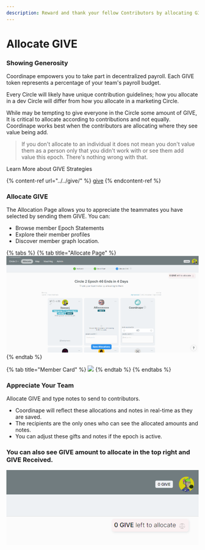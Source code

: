 ```yaml
---
description: Reward and thank your fellow Contributors by allocating GIVE
---
```


# Allocate GIVE

### Showing Generosity

Coordinape empowers you to take part in decentralized payroll. Each GIVE token represents a percentage of your team's payroll budget.

Every Circle will likely have unique contribution guidelines; how you allocate in a dev Circle will differ from how you allocate in a marketing Circle.

While may be tempting to give everyone in the Circle some amount of GIVE, It is critical to allocate according to contributions and not equally. Coordinape works best when the contributors are allocating where they see value being add.

> If you don't allocate to an individual it does not mean you don't value them as a person only that you didn't work with or see them add value this epoch. There's nothing wrong with that.

Learn More about GIVE Strategies

{% content-ref url="../../give/" %}
[give](../../give/)
{% endcontent-ref %}

### Allocate GIVE

The Allocation Page allows you to appreciate the teammates you have selected by sending them GIVE. You can:

* Browse member Epoch Statements
* Explore their member profiles
* Discover member graph location.

{% tabs %}
{% tab title="Allocate Page" %}
![](<../../../.gitbook/assets/image (2) (1).png>)
{% endtab %}

{% tab title="Member Card" %}
![](../../../.gitbook/assets/How\_to\_Coordinape15.jpg)
{% endtab %}
{% endtabs %}

### Appreciate Your Team

Allocate GIVE and type notes to send to contributors.

* Coordinape will reflect these allocations and notes in real-time as they are saved.
* The recipients are the only ones who can see the allocated amounts and notes.
* You can adjust these gifts and notes if the epoch is active.

### You can also see GIVE amount to allocate in the top right and GIVE Received.

![](<../../../.gitbook/assets/image (16) (1).png>)
